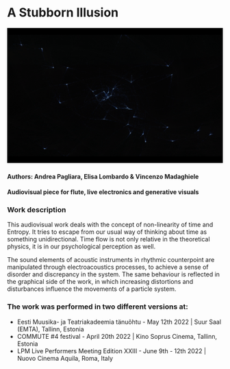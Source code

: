  # A Stubborn Illusion

[![](https://github.com/vincenzomadaghiele/A-Stubborn-Illusion/blob/main/imgs/ASI1.png)](https://youtu.be/18ZZnCtfuSA?t=3432 "A stubborn illusion [live May 12th 2022 | Suur Saal (EMTA), Tallinn, Estonia] - Andrea Pagliara, Elisa Lombardo & Vincenzo Madaghiele")

#### Authors: Andrea Pagliara, Elisa Lombardo & Vincenzo Madaghiele 
#### Audiovisual piece for flute, live electronics and generative visuals


### Work description

This audiovisual work deals with the concept of non-linearity of time and Entropy. It tries to escape from our usual way of thinking about time as something unidirectional. Time flow is not only relative in the theoretical physics, it is in our psychological perception as well.

The sound elements of acoustic instruments in rhythmic counterpoint are manipulated through electroacoustics processes, to achieve a sense of disorder and discrepancy in the system. The same behaviour is reflected in the graphical side of the work, in which increasing distortions and disturbances influence the movements of a particle system. 

### The work was performed in two different versions at: 
- Eesti Muusika- ja Teatriakadeemia tänuõhtu - May 12th 2022 | Suur Saal (EMTA), Tallinn, Estonia
- COMMUTE #4 festival - April 20th 2022 | Kino Soprus Cinema, Tallinn, Estonia
- LPM Live Performers Meeting Edition XXIII - June 9th - 12th 2022 | Nuovo Cinema Aquila, Roma, Italy